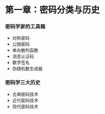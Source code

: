 # 第一章：密码分类与历史

### 密码学家的工具箱

- 对称密码
- 公钥密码
- 单向散列函数
- 消息认证码
- 数字签名
- 伪随机数生成器

### 密码学三大历史

- 古典密码技术
- 近代密码技术
- 现代密码技术